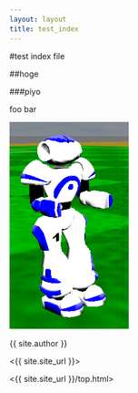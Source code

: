 ```yaml
---
layout: layout
title: test_index
---
```

#test index file

##hoge

###piyo

foo bar

![Alt text](images/robot_stand.png "Optional title")

{{ site.author }}

<{{ site.site_url }}>

<{{ site.site_url }}/top.html>
